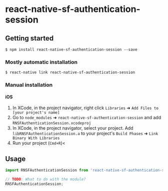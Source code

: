 
# react-native-sf-authentication-session

## Getting started

`$ npm install react-native-sf-authentication-session --save`

### Mostly automatic installation

`$ react-native link react-native-sf-authentication-session`

### Manual installation


#### iOS

1. In XCode, in the project navigator, right click `Libraries` ➜ `Add Files to [your project's name]`
2. Go to `node_modules` ➜ `react-native-sf-authentication-session` and add `RNSFAuthenticationSession.xcodeproj`
3. In XCode, in the project navigator, select your project. Add `libRNSFAuthenticationSession.a` to your project's `Build Phases` ➜ `Link Binary With Libraries`
4. Run your project (`Cmd+R`)<


## Usage
```javascript
import RNSFAuthenticationSession from 'react-native-sf-authentication-session';

// TODO: What to do with the module?
RNSFAuthenticationSession;
```
